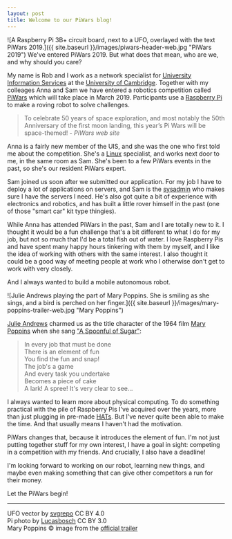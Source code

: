 ```yaml
---
layout: post
title: Welcome to our PiWars blog!
---
```


![A Raspberry Pi 3B+ circuit board, next to a UFO, overlayed with the text PiWars 2019.]({{ site.baseurl }}/images/piwars-header-web.jpg "PiWars 2019")
We've entered PiWars 2019. But what does that mean, who are we, and why should you care?

My name is Rob and I work as a network specialist for [University Information Services](http://www.uis.cam.ac.uk/) at the [University of Cambridge](http://www.cam.ac.uk/). Together with my colleages Anna and Sam we have entered a robotics competition called [PiWars](https://piwars.org/) which will take place in March 2019. Participants use a [Raspberry Pi](https://www.raspberrypi.org/) to make a roving robot to solve challenges.

> To celebrate 50 years of space exploration, and most notably the 50th Anniversary of the first moon landing, this year’s Pi Wars will be space-themed! - _PiWars web site_

Anna is a fairly new member of the UIS, and she was the one who first told me about the competition. She's a [Linux](https://en.wikipedia.org/wiki/Linux) specialist, and  works next door to me, in the same room as Sam. She's been to a few PiWars events in the past, so she's our resident PiWars expert.

Sam joined us soon after we submitted our application. For my job I have to deploy a lot of applications on servers, and Sam is the [sysadmin](https://en.wikipedia.org/wiki/System_administrator) who makes sure I have the servers I need. He's also got quite a bit of experience with electronics and robotics, and has built a little rover himself in the past (one of those "smart car" kit type thingies).

While Anna has attended PiWars in the past, Sam and I are totally new to it. I thought it would be a fun challenge that's a bit different to what I do for my job, but not so much that I'd be a total fish out of water. I love Raspberry Pis and have spent many happy hours tinkering with them by myself, and I like the idea of working with others with the same interest. I also thought it could be a good way of meeting people at work who I otherwise don't get to work with very closely.

And I always wanted to build a mobile autonomous robot.

![Julie Andrews playing the part of Mary Poppins. She is smiling as she sings, and a bird is perched on her finger.]({{ site.baseurl }}/images/mary-poppins-trailer-web.jpg
 "Mary Poppins")
 
[Julie Andrews](https://en.wikipedia.org/wiki/Julie_Andrews) charmed us as the title character of the 1964 film [Mary Poppins](https://en.wikipedia.org/wiki/Mary_Poppins_(film)) when she sang ["A Spoonful of Sugar"](https://en.wikipedia.org/wiki/A_Spoonful_of_Sugar]):
 
> In every job that must be done  
> There is an element of fun  
> You find the fun and snap!  
> The job's a game  
> And every task you undertake  
> Becomes a piece of cake  
> A lark! A spree! It's very clear to see...  

I always wanted to learn more about physical computing. To do something practical with the pile of Raspberry Pis I've acquired over the years, more than just plugging in pre-made [HATs](https://www.raspberrypi.org/blog/introducing-raspberry-pi-hats/). But I've never quite been able to make the time. And that usually means I haven't had the motivation.

PiWars changes that, because it introduces the element of fun. I'm not just putting together stuff for my own interest, I have a goal in sight: competing in a competition with my friends. And crucially, I also have a deadline!

I'm looking forward to working on our robot, learning new things, and maybe even making something that can give other competitors a run for their money.

Let the PiWars begin!

----

UFO vector by [svgrepo](www.svgrepo.com) CC BY 4.0  
Pi photo by [Lucasbosch](https://commons.wikimedia.org/wiki/User:Lucasbosch) CC BY 3.0  
Mary Poppins © image from the [official trailer](https://www.youtube.com/watch?v=YfkEQDPlb8g)  

